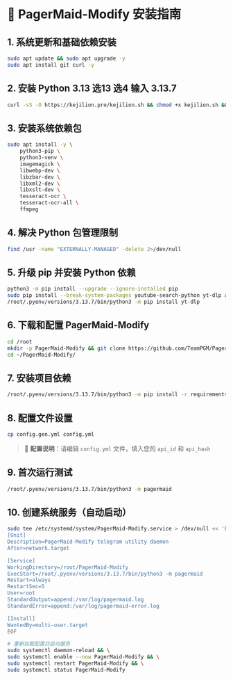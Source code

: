 # 🚀 PagerMaid-Modify 安装指南

## 1. 系统更新和基础依赖安装
```bash
sudo apt update && sudo apt upgrade -y
sudo apt install git curl -y
```

## 2. 安装 Python 3.13  选13 选4 输入 3.13.7
```bash
curl -sS -O https://kejilion.pro/kejilion.sh && chmod +x kejilion.sh && ./kejilion.sh
```

## 3. 安装系统依赖包
```bash
sudo apt install -y \
    python3-pip \
    python3-venv \
    imagemagick \
    libwebp-dev \
    libzbar-dev \
    libxml2-dev \
    libxslt-dev \
    tesseract-ocr \
    tesseract-ocr-all \
    ffmpeg
```

## 4. 解决 Python 包管理限制
```bash
find /usr -name "EXTERNALLY-MANAGED" -delete 2>/dev/null
```

## 5. 升级 pip 并安装 Python 依赖
```bash
python3 -m pip install --upgrade --ignore-installed pip
sudo pip install --break-system-packages youtube-search-python yt-dlp aiohttp PyYAML coloredlogs
/root/.pyenv/versions/3.13.7/bin/python3 -m pip install yt-dlp
```

## 6. 下载和配置 PagerMaid-Modify
```bash
cd /root
mkdir -p PagerMaid-Modify && git clone https://github.com/TeamPGM/PagerMaid-Modify.git PagerMaid-Modify
cd ~/PagerMaid-Modify/
```

## 7. 安装项目依赖
```bash
/root/.pyenv/versions/3.13.7/bin/python3 -m pip install -r requirements.txt --root-user-action=ignore
```

## 8. 配置文件设置
```bash
cp config.gen.yml config.yml
```

> 📝 **配置说明**：请编辑 `config.yml` 文件，填入您的 `api_id` 和 `api_hash`

## 9. 首次运行测试
```bash
/root/.pyenv/versions/3.13.7/bin/python3 -m pagermaid
```

## 10. 创建系统服务（自动启动）
```bash
sudo tee /etc/systemd/system/PagerMaid-Modify.service > /dev/null << 'EOF'
[Unit]
Description=PagerMaid-Modify telegram utility daemon
After=network.target

[Service]
WorkingDirectory=/root/PagerMaid-Modify
ExecStart=/root/.pyenv/versions/3.13.7/bin/python3 -m pagermaid
Restart=always
RestartSec=5
User=root
StandardOutput=append:/var/log/pagermaid.log
StandardError=append:/var/log/pagermaid-error.log

[Install]
WantedBy=multi-user.target
EOF

# 重新加载配置并启动服务
sudo systemctl daemon-reload && \
sudo systemctl enable --now PagerMaid-Modify && \
sudo systemctl restart PagerMaid-Modify && \
sudo systemctl status PagerMaid-Modify
```
